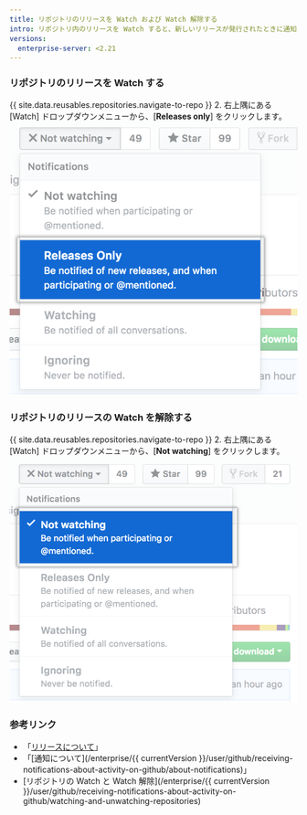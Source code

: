 ```yaml
---
title: リポジトリのリリースを Watch および Watch 解除する
intro: リポジトリ内のリリースを Watch すると、新しいリリースが発行されたときに通知を受け取ります。リポジトリの他の更新に関する通知は受け取らないようにできます。 必要がなくなった場合は、リリースの Watch を解除できます。
versions:
  enterprise-server: <2.21
---
```


### リポジトリのリリースを Watch する

{{ site.data.reusables.repositories.navigate-to-repo }}
2. 右上隅にある [Watch] ドロップダウンメニューから、[**Releases only**] をクリックします。 ![リリースのドロップダウンメニューの Watch オプション](/assets/images/help/notifications/watch-releases.png)

### リポジトリのリリースの Watch を解除する

{{ site.data.reusables.repositories.navigate-to-repo }}
2. 右上隅にある [Watch] ドロップダウンメニューから、[**Not watching**] をクリックします。 ![リリースのドロップダウンメニューの Watch オプション](/assets/images/help/notifications/unwatch-repository.png)

### 参考リンク

- 「[リリースについて](/articles/about-releases)」
- 「[通知について](/enterprise/{{ currentVersion }}/user/github/receiving-notifications-about-activity-on-github/about-notifications)」
- [リポジトリの Watch と Watch 解除](/enterprise/{{ currentVersion }}/user/github/receiving-notifications-about-activity-on-github/watching-and-unwatching-repositories)

